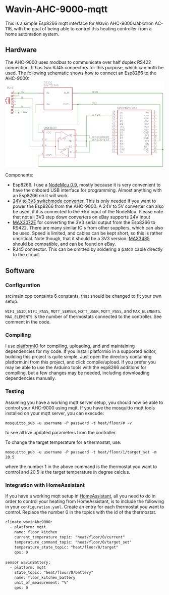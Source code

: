 # Wavin-AHC-9000-mqtt
This is a simple Esp8266 mqtt interface for Wavin AHC-9000/Jablotron AC-116, with the goal of being able to control this heating controller from a home automation system.

## Hardware
The AHC-9000 uses modbus to communicate over half duplex RS422 connection. It has two RJ45 connectors for this purpose, which can both be used. 
The following schematic shows how to connect an Esp8266 to the AHC-9000:
![Schematic](/electronics/schematic.png)

Components:
* Esp8266. I use a [NodeMcu 0.9](https://www.ebay.com/itm/NEW-Version-NodeMcu-Lua-ESP8266-CH340-WIFI-Internet-Development-Board-Module/311413475392?epid=502141093&hash=item4881b08840:g:-IEAAOSw-YVXldDM), mostly because it is very convenient to have the onboard USB interface for programming. Almost anything with an Esp8266 on it will work.
* [24V to 3v3 switchmode converter](https://www.ebay.com/itm/DC-Buck-24V-12V-9V-to-3-3V-3A-Step-Down-Converter-Voltage-Regulator-Power-Module/173494900654?hash=item28651a17ae:g:688AAOSwL1hbgY62). This is only needed if you want to power the Esp8266 from the AHC-9000. A 24V to 5V converter can also be used, if it is connected to the +5V input of the NodeMcu. Please note that not all 3V3 step down converters on eBay supports 24V input
* [MAX3072E](https://www.maximintegrated.com/en/products/interface/transceivers/MAX3072E.html) for converting the 3V3 serial output from the Esp8266 to RS422. There are many similar IC's from other suppliers, which can also be used. Speed is limited, and cables can be kept short, so this is rather uncritical. Note though, that it should be a 3V3 version. [MAX3485](https://www.ebay.com/itm/5pcs-MAX3485CPA-DIP-DIP-8-MAX3485-3-3V-Powered-Transceiver-new/400985402735?hash=item5d5c97ad6f:g:WS4AAOSwGvhT43se) should be compatible, and can be found on eBay.
* RJ45 connector. This can be omitted by soldering a patch cable directly to the circuit.

## Software

### Configuration
src/main.cpp containts 6 constants, that should be changed to fit your own setup.

`WIFI_SSID`, `WIFI_PASS`, `MQTT_SERVER`, `MQTT_USER`, `MQTT_PASS`, and `MAX_ELEMENTS`.
`MAX_ELEMENTS` is the number of thermostats connected to the controller. See comment in the code.

### Compiling
I use [platformIO](https://platformio.org/) for compiling, uploading, and and maintaining dependencies for my code. If you install platformio in a supported editor, building this project is quite simple. Just open the directory containing platform.ini from this project, and click compile/upload. If you prefer you may be able to use the Arduino tools with the esp8266 additions for compiling, but a few changes may be needed, including downloading dependencies manually.

### Testing
Assuming you have a working mqtt server setup, you should now be able to control your AHC-9000 using mqtt. If you have the mosquitto mqtt tools installed on your mqtt server, you can execude:
```
mosquitto_sub -u username -P password -t heat/floor/# -v
```
to see all live updated parameters from the controller.

To change the target temperature for a thermostat, use:
```
mosquitto_pub -u username -P password -t heat/floor/1/target_set -m 20.5
```
where the number 1 in the above command is the thermostat you want to control and 20.5 is the target temperature in degree celcius.

### Integration with HomeAssistant
If you have a working mqtt setup in [HomeAssistant](https://home-assistant.io/), all you need to do in order to control your heating from HomeAssistant, is to include the following in your `configuration.yaml`. Create an entry for each thermostat you want to control. Replace the number 0 in the topics with the id of the thermostat.
```
climate wavinAhc9000:
  - platform: mqtt
    name: floor_kitchen
    current_temperature_topic: "heat/floor/0/current"
    temperature_command_topic: "heat/floor/0/target_set"
    temperature_state_topic: "heat/floor/0/target"
    qos: 0

sensor wavinBattery:
  - platform: mqtt
    state_topic: "heat/floor/0/battery"
    name: floor_kitchen_battery
    unit_of_measurement: "%"
    qos: 0
```
